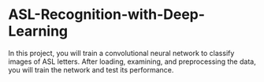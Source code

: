 # ASL-Recognition-with-Deep-Learning
In this project, you will train a convolutional neural network to classify images of ASL letters. After loading, examining, and preprocessing the data, you will train the network and test its performance.
